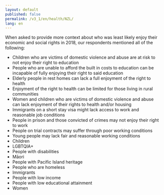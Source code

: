 ```yaml
---
layout: default
published: false
permalink: /v3_1/en/health/NZL/
lang: en
---
```


When asked to provide more context about who was least likely enjoy their economic and social rights in 2018, our respondents mentioned all of the following:
-	Children who are victims of domestic violence and abuse are at risk to not enjoy their right to education
-	People who are unable to afford the built in costs to education can be incapable of fully enjoying their right to said education
-	Elderly people in rest homes can lack a full enjoyment of the right to health
-	Enjoyment of the right to health can be limited for those living in rural communities
-	Women and children who are victims of domestic violence and abuse can lack enjoyment of their rights to health and/or housing
-	Immigrants on a short stay visa might lack access to work and reasonable job conditions
-	People in prison and those convicted of crimes may not enjoy their right to work
-	People on trial contracts may suffer through poor working conditions
-	Young people may lack fair and reasonable working conditions
-	Children
-	LGBTQIA+
-	People with disabilities 
-	Māori 
-	People with Pacific Island heritage 
-	People who are homeless 
-	Immigrants
-	People with low income
-	People with low educational attainment
-	Women

